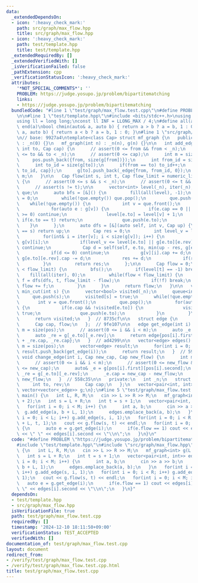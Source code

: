 ```yaml
---
data:
  _extendedDependsOn:
  - icon: ':heavy_check_mark:'
    path: src/graph/max_flow.hpp
    title: src/graph/max_flow.hpp
  - icon: ':heavy_check_mark:'
    path: test/template.hpp
    title: test/template.hpp
  _extendedRequiredBy: []
  _extendedVerifiedWith: []
  _isVerificationFailed: false
  _pathExtension: cpp
  _verificationStatusIcon: ':heavy_check_mark:'
  attributes:
    '*NOT_SPECIAL_COMMENTS*': ''
    PROBLEM: https://judge.yosupo.jp/problem/bipartitematching
    links:
    - https://judge.yosupo.jp/problem/bipartitematching
  bundledCode: "#line 1 \"test/graph/max_flow.test.cpp\"\n#define PROBLEM \"https://judge.yosupo.jp/problem/bipartitematching\"\
    \n\n#line 1 \"test/template.hpp\"\n#include <bits/stdc++.h>\nusing namespace std;\n\
    using ll = long long;\nconst ll INF = LLONG_MAX / 4;\n#define all(a) begin(a),\
    \ end(a)\nbool chmin(auto& a, auto b) { return a > b ? a = b, 1 : 0; }\nbool chmax(auto&\
    \ a, auto b) { return a < b ? a = b, 1 : 0; }\n#line 1 \"src/graph/max_flow.hpp\"\
    \n// base: 9927a4\ntemplate<class Cap> struct mf_graph {\n   public:\n   mf_graph()\
    \ : _n(0) {}\n   mf_graph(int n) : _n(n), g(n) {}\n\n   int add_edge(int from,\
    \ int to, Cap cap) {\n      // assert(0 <= from && from < _n);\n      // assert(0\
    \ <= to && to < _n);\n      // assert(0 <= cap);\n      int m = size(pos);\n \
    \     pos.push_back({from, size(g[from])});\n      int from_id = size(g[from]);\n\
    \      int to_id = size(g[to]);\n      if(from == to) to_id++;\n      g[from].push_back(_edge{to,\
    \ to_id, cap});\n      g[to].push_back(_edge{from, from_id, 0});\n      return\
    \ m;\n   }\n\n   Cap flow(int s, int t, Cap flow_limit = numeric_limits<Cap>::max())\
    \ {\n      // assert(0 <= s && s < _n);\n      // assert(0 <= t && t < _n);\n\
    \      // assert(s != t);\n\n      vector<int> level(_n), iter(_n);\n      queue<int>\
    \ que;\n      auto bfs = [&]() {\n         fill(all(level), -1);\n         level[s]\
    \ = 0;\n         while(!que.empty()) que.pop();\n         que.push(s);\n     \
    \    while(!que.empty()) {\n            int v = que.front();\n            que.pop();\n\
    \            for(auto e : g[v]) {\n               if(e.cap == 0 || level[e.to]\
    \ >= 0) continue;\n               level[e.to] = level[v] + 1;\n              \
    \ if(e.to == t) return;\n               que.push(e.to);\n            }\n     \
    \    }\n      };\n      auto dfs = [&](auto self, int v, Cap up) {\n         if(v\
    \ == s) return up;\n         Cap res = 0;\n         int level_v = level[v];\n\
    \         for(int& i = iter[v]; i < size(g[v]); i++) {\n            _edge& e =\
    \ g[v][i];\n            if(level_v <= level[e.to] || g[e.to][e.rev].cap == 0)\
    \ continue;\n            Cap d = self(self, e.to, min(up - res, g[e.to][e.rev].cap));\n\
    \            if(d <= 0) continue;\n            g[v][i].cap += d;\n           \
    \ g[e.to][e.rev].cap -= d;\n            res += d;\n            if(res == up) break;\n\
    \         }\n         return res;\n      };\n\n      Cap flow = 0;\n      while(flow\
    \ < flow_limit) {\n         bfs();\n         if(level[t] == -1) break;\n     \
    \    fill(all(iter), 0);\n         while(flow < flow_limit) {\n            Cap\
    \ f = dfs(dfs, t, flow_limit - flow);\n            if(!f) break;\n           \
    \ flow += f;\n         }\n      }\n      return flow;\n   }\n\n   vector<bool>\
    \ min_cut(int s) {\n      vector<bool> visited(_n);\n      queue<int> que;\n \
    \     que.push(s);\n      visited[s] = true;\n      while(!que.empty()) {\n  \
    \       int v = que.front();\n         que.pop();\n         for(auto e : g[v])\
    \ {\n            if(e.cap && !visited[e.to]) {\n               visited[e.to] =\
    \ true;\n               que.push(e.to);\n            }\n         }\n      }\n\
    \      return visited;\n   }  // 8735cf\n\n   struct edge {\n      int from, to;\n\
    \      Cap cap, flow;\n   };  // 9fe107\n\n   edge get_edge(int i) {\n      int\
    \ m = size(pos);\n      // assert(0 <= i && i < m);\n      auto _e = g[pos[i].first][pos[i].second];\n\
    \      auto _re = g[_e.to][_e.rev];\n      return edge{pos[i].first, _e.to, _e.cap\
    \ + _re.cap, _re.cap};\n   }  // ad4299\n\n   vector<edge> edges() {\n      int\
    \ m = size(pos);\n      vector<edge> result;\n      for(int i = 0; i < m; i++)\
    \ result.push_back(get_edge(i));\n      return result;\n   }  // 5948b8\n\n  \
    \ void change_edge(int i, Cap new_cap, Cap new_flow) {\n      int m = size(pos);\n\
    \      // assert(0 <= i && i < m);\n      // assert(0 <= new_flow && new_flow\
    \ <= new_cap);\n      auto& _e = g[pos[i].first][pos[i].second];\n      auto&\
    \ _re = g[_e.to][_e.rev];\n      _e.cap = new_cap - new_flow;\n      _re.cap =\
    \ new_flow;\n   }  // 558c35\n\n   private:\n   int _n;\n   struct _edge {\n \
    \     int to, rev;\n      Cap cap;\n   };\n   vector<pair<int, int>> pos;\n  \
    \ vector<vector<_edge>> g;\n};\n#line 5 \"test/graph/max_flow.test.cpp\"\n\nint\
    \ main() {\n   int L, R, M;\n   cin >> L >> R >> M;\n   mf_graph<int> g(L + R\
    \ + 2);\n   int s = L + R;\n   int t = s + 1;\n   vector<pair<int, int>> edges;\n\
    \   for(int i = 0; i < M; i++) {\n      int a, b;\n      cin >> a >> b;\n    \
    \  g.add_edge(a, b + L, 1);\n      edges.emplace_back(a, b);\n   }\n   for(int\
    \ i = 0; i < L; i++) g.add_edge(s, i, 1);\n   for(int i = 0; i < R; i++) g.add_edge(i\
    \ + L, t, 1);\n   cout << g.flow(s, t) << endl;\n   for(int i = 0; i < M; i++)\
    \ {\n      auto e = g.get_edge(i);\n      if(e.flow == 1) cout << edges[i].first\
    \ << \" \" << edges[i].second << \"\\n\";\n   }\n}\n"
  code: "#define PROBLEM \"https://judge.yosupo.jp/problem/bipartitematching\"\n\n\
    #include \"test/template.hpp\"\n#include \"src/graph/max_flow.hpp\"\n\nint main()\
    \ {\n   int L, R, M;\n   cin >> L >> R >> M;\n   mf_graph<int> g(L + R + 2);\n\
    \   int s = L + R;\n   int t = s + 1;\n   vector<pair<int, int>> edges;\n   for(int\
    \ i = 0; i < M; i++) {\n      int a, b;\n      cin >> a >> b;\n      g.add_edge(a,\
    \ b + L, 1);\n      edges.emplace_back(a, b);\n   }\n   for(int i = 0; i < L;\
    \ i++) g.add_edge(s, i, 1);\n   for(int i = 0; i < R; i++) g.add_edge(i + L, t,\
    \ 1);\n   cout << g.flow(s, t) << endl;\n   for(int i = 0; i < M; i++) {\n   \
    \   auto e = g.get_edge(i);\n      if(e.flow == 1) cout << edges[i].first << \"\
    \ \" << edges[i].second << \"\\n\";\n   }\n}"
  dependsOn:
  - test/template.hpp
  - src/graph/max_flow.hpp
  isVerificationFile: true
  path: test/graph/max_flow.test.cpp
  requiredBy: []
  timestamp: '2024-12-10 18:11:50+09:00'
  verificationStatus: TEST_ACCEPTED
  verifiedWith: []
documentation_of: test/graph/max_flow.test.cpp
layout: document
redirect_from:
- /verify/test/graph/max_flow.test.cpp
- /verify/test/graph/max_flow.test.cpp.html
title: test/graph/max_flow.test.cpp
---
```

